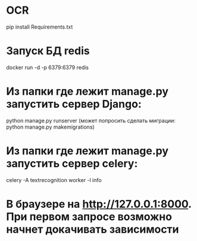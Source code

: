 # OCR

pip install Requirements.txt

# Запуск БД redis
docker run -d -p 6379:6379 redis

# Из папки где лежит manage.py запустить сервер Django:
python manage.py runserver
(может попросить сделать миграции: python manage.py makemigrations)

# Из папки где лежит manage.py запустить сервер celery:
celery -A textrecognition worker -l info

# В браузере на http://127.0.0.1:8000. При первом запросе возможно начнет докачивать зависимости
